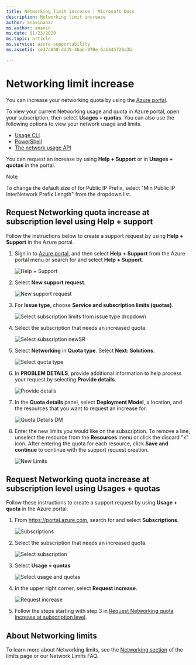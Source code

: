 ```yaml
---
title: Networking limit increase | Microsoft Docs
description: Networking limit increase
author: anavinahar
ms.author: anavin
ms.date: 01/23/2020
ms.topic: article
ms.service: azure-supportability
ms.assetid: ce37c848-ddd9-46ab-978e-6a1445728a3b

---
```


# Networking limit increase

You can increase your networking quota by using the [Azure portal](https://portal.azure.com).

To view your current Networking usage and quota in Azure portal, open your subscription, then select **Usages + quotas**. You can also use the following options to view your network usage and limits.

* [Usage CLI](/cli/azure/network#az-network-list-usages)
* [PowerShell](/powershell/module/azurerm.network/get-azurermnetworkusage)
* [The network usage API](/rest/api/virtualnetwork/virtualnetworks/listusage)

You can request an increase by using **Help + Support** or in **Usages + quotas** in the portal.

> [!Note]
> To change the default size of for Public IP Prefix, select "Min Public IP InterNetwork Prefix Length" from the dropdown list.

## Request Networking quota increase at subscription level using Help + support

Follow the instructions below to create a support request by using **Help + Support** in the Azure portal.

1. Sign in to [Azure portal](https://portal.azure.com), and then select **Help + Support** from the Azure portal menu or search for and select **Help + Support**.

    ![Help + Support](./media/networking-quota-request/help-plus-support.png)

1. Select **New support request**.

    ![New support request](./media/networking-quota-request/new-support-request.png)

1. For **Issue type**, choose **Service and subscription limits (quotas)**.

    ![Select subscription limits from issue type dropdown](./media/networking-quota-request/select-quota-issue-type.png)

1. Select the subscription that needs an increased quota.

    ![Select subscription newSR](./media/networking-quota-request/select-subscription-support-request.png)

1. Select **Networking** in **Quota type**. Select **Next: Solutions**.

    ![Select quota type](./media/networking-quota-request/select-quota-type-network.png)

1. In **PROBLEM DETAILS**, provide additional information to help process your request by selecting **Provide details**.

    ![Provide details](./media/networking-quota-request/provide-details-link.png)

1. In the **Quota details** panel, select **Deployment Model**, a location, and the resources that you want to request an increase for.

    ![Quota Details DM](./media/networking-quota-request/quota-details-network.png)

1. Enter the new limits you would like on the subscription. To remove a line, unselect the resource from the **Resources** menu or click the discard "x" icon. After entering the quota for each resource, click **Save and continue** to continue with the support request creation.

    ![New Limits](./media/networking-quota-request/network-new-limits.png)

## Request Networking quota increase at subscription level using Usages + quotas

Follow these instructions to create a support request by using **Usage + quota** in the Azure portal.

1. From https://portal.azure.com, search for and select **Subscriptions**.

    ![Subscriptions](./media/networking-quota-request/search-for-suscriptions.png)

1. Select the subscription that needs an increased quota.

    ![Select subscription](./media/networking-quota-request/select-subscription-change-quota.png)

1. Select **Usage + quotas**

    ![Select usage and quotas](./media/networking-quota-request/select-usage-plus-quotas.png)

1. In the upper right corner, select **Request increase**.

    ![Request increase](./media/networking-quota-request/request-increase-from-subscription.png)

1. Follow the steps starting with step 3 in [Request Networking quota increase at subscription level](#request-networking-quota-increase-at-subscription-level-using-help--support).

## About Networking limits

To learn more about Networking limits, see the [Networking section](../../azure-resource-manager/management/azure-subscription-service-limits.md#networking-limits) of the limits page or our Network Limits FAQ.
